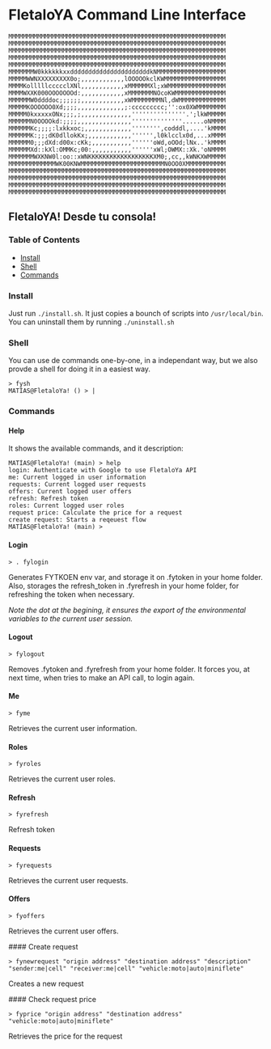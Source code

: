 # FletaloYA Command Line Interface

```
MMMMMMMMMMMMMMMMMMMMMMMMMMMMMMMMMMMMMMMMMMMMMMMMMMMMMMMMMMMM
MMMMMMMMMMMMMMMMMMMMMMMMMMMMMMMMMMMMMMMMMMMMMMMMMMMMMMMMMMMM
MMMMMMMMMMMMMMMMMMMMMMMMMMMMMMMMMMMMMMMMMMMMMMMMMMMMMMMMMMMM
MMMMMMMMMMMMMMMMMMMMMMMMMMMMMMMMMMMMMMMMMMMMMMMMMMMMMMMMMMMM
MMMMMMMMMMMMMMMMMMMMMMMMMMMMMMMMMMMMMMMMMMMMMMMMMMMMMMMMMMMM
MMMMMMMW0kkkkkkxxddddddddddddddddddddddkNMMMMMMMMMMMMMMMMMMM
MMMMMWWNXXXXXXXXX0o;,,,,,,,,,,,,lOOOOOkclKWMMMMMMMMMMMMMMMMM
MMMMKolllllccccclXNl,,,,,,,,,,,,xMMMMMMXl;xWMMMMMMMMMMMMMMMM
MMMMWXXK000OOOOOOOd:,,,,,,,,,,,,xMMMMMMMNOcoKWMMMMMMMMMMMMMM
MMMMMMW0ddddoc;;;;;;,,,,,,,,,,,,xWMMMMMMMMNl,dWMMMMMMMMMMMMM
MMMMMKOOOOOO0Xd;;;;,,,,,,,,,,,,,;:ccccccccc;'':ox0XWMMMMMMMM
MMMMM0kxxxxxONx;;;,;,,,,,,,,,,,,,,'''''''''''''''.';lkWMMMMM
MMMMMMN0OOOOkd:;;;;,,,,,,,,,,,,,,,''''''''''''''......oNMMMM
MMMMMMKc;;;;:lxkkxoc;,,,,,,,,,,,,,'''''''',codddl,....'kMMMM
MMMMMMK:;;;dK0dllokKx;,,,,,,,,,,,,'''''',l0klcclx0d,...xMMMM
MMMMMM0;;;dXd:d00x:cKk;,,,,,,,,,,,''''''oWd,oOOd;lNx..'kMMMM
MMMMMMXd::kXl:OMMKc;00:,,,,,,,,,,,''''''xWl;OWMX::Xk.'oNMMMM
MMMMMMMWXKNW0l:oo::xWNKKKKKKKKKKKKKKKKKKXM0;,cc,,kWNKXWMMMMM
MMMMMMMMMMMMMWK00KNWMMMMMMMMMMMMMMMMMMMMMMMN0OO0XMMMMMMMMMMM
MMMMMMMMMMMMMMMMMMMMMMMMMMMMMMMMMMMMMMMMMMMMMMMMMMMMMMMMMMMM
MMMMMMMMMMMMMMMMMMMMMMMMMMMMMMMMMMMMMMMMMMMMMMMMMMMMMMMMMMMM
MMMMMMMMMMMMMMMMMMMMMMMMMMMMMMMMMMMMMMMMMMMMMMMMMMMMMMMMMMMM
MMMMMMMMMMMMMMMMMMMMMMMMMMMMMMMMMMMMMMMMMMMMMMMMMMMMMMMMMMMM
```

## FletaloYA! Desde tu consola!

### Table of Contents
- [Install](#install)
- [Shell](#shell)
- [Commands](#commands)


### Install

Just run `./install.sh`. It just copies a bounch of scripts into `/usr/local/bin`.
You can uninstall them by running `./uninstall.sh`

### Shell

You can use de commands one-by-one, in a independant way, but we also provde a shell for doing it in a easiest way.

```
> fysh
MATÍAS@FletaloYa! () > |
```

### Commands

#### Help

It shows the available commands, and it description:

```
MATÍAS@FletaloYa! (main) > help
login: Authenticate with Google to use FletaloYa API
me: Current logged in user information
requests: Current logged user requests
offers: Current logged user offers
refresh: Refresh token
roles: Current logged user roles
request price: Calculate the price for a request
create request: Starts a reqeuest flow
MATÍAS@FletaloYa! (main) >
```

#### Login

```
> . fylogin
```

Generates FYTKOEN env var, and storage it on .fytoken in your home folder.
Also, storages the refresh_token in .fyrefresh in your home folder, for refreshing the token when necessary.

*Note the dot at the begining, it ensures the export of the environmental variables to the current user session.*

#### Logout

```
> fylogout
```

Removes .fytoken and .fyrefresh from your home folder. It forces you, at next time, when tries to make an API call, to login again.

#### Me

```
> fyme
```

Retrieves the current user information.

#### Roles

```
> fyroles
```

Retrieves the current user roles.

#### Refresh

```
> fyrefresh
```

Refresh token


#### Requests

```
> fyrequests
```

Retrieves the current user requests.


#### Offers

```
> fyoffers
```

Retrieves the current user offers.

#### Create request

```
> fynewrequest "origin address" "destination address" "description" "sender:me|cell" "receiver:me|cell" "vehicle:moto|auto|miniflete"
```

Creates a new request

#### Check request price

```
> fyprice "origin address" "destination address" "vehicle:moto|auto|miniflete"
```

Retrieves the price for the request
